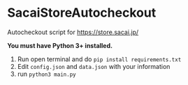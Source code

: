 # SacaiStoreAutocheckout
Autocheckout script for https://store.sacai.jp/

**You must have Python 3+ installed.**
1.  Run open terminal and do `pip install requirements.txt`
2.  Edit `config.json` and `data.json` with your information
3.  run `python3 main.py`
